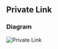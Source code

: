 ## Private Link

### Diagram

![Private Link](https://github.com/leticiavalladares/azure-private-link-lab/assets/112868363/025d626d-7c73-43f5-b5ac-b1463610e884)